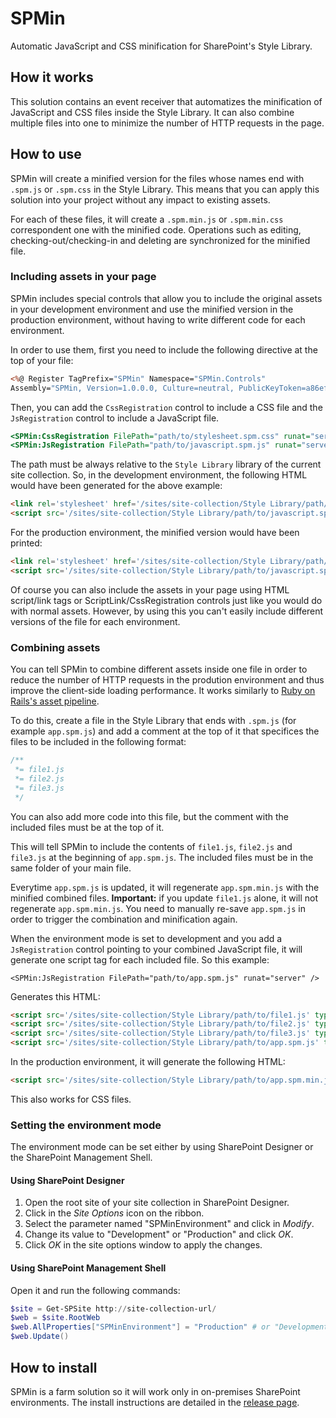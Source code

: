 # SPMin
Automatic JavaScript and CSS minification for SharePoint's Style Library.

## How it works
This solution contains an event receiver that automatizes the minification of JavaScript and CSS files inside the
Style Library. It can also combine multiple files into one to minimize the number of HTTP requests in the page.

## How to use
SPMin will create a minified version for the files whose names end with `.spm.js` or `.spm.css` in the Style Library.
This means that you can apply this solution into your project without any impact to existing assets.

For each of these files, it will create a `.spm.min.js` or `.spm.min.css` correspondent one with the minified code. Operations
such as editing, checking-out/checking-in and deleting are synchronized for the minified file.

### Including assets in your page
SPMin includes special controls that allow you to include the original assets in your development environment and use the minified version in the production environment, without having to write different code for each environment.

In order to use them, first you need to include the following directive at the top of your file:

```asp
<%@ Register TagPrefix="SPMin" Namespace="SPMin.Controls"
Assembly="SPMin, Version=1.0.0.0, Culture=neutral, PublicKeyToken=a86ef32346edfcab" %>
```

Then, you can add the `CssRegistration` control to include a CSS file and the `JsRegistration` control to include a JavaScript file.

```asp
<SPMin:CssRegistration FilePath="path/to/stylesheet.spm.css" runat="server" />
<SPMin:JsRegistration FilePath="path/to/javascript.spm.js" runat="server" />
```

The path must be always relative to the `Style Library` library of the current site collection. So, in the development environment, the following HTML would have been generated for the above example:

```html
<link rel='stylesheet' href='/sites/site-collection/Style Library/path/to/stylesheet.spm.css' type='text/css' />
<script src='/sites/site-collection/Style Library/path/to/javascript.spm.js' type='text/javascript'></script>
```

For the production environment, the minified version would have been printed:

```html
<link rel='stylesheet' href='/sites/site-collection/Style Library/path/to/stylesheet.spm.min.css' type='text/css' />
<script src='/sites/site-collection/Style Library/path/to/javascript.spm.min.js' type='text/javascript'></script>
```
Of course you can also include the assets in your page using HTML script/link tags or ScriptLink/CssRegistration controls just like you would do with normal assets. However, by using this you can't easily include different versions of the file for each environment.

### Combining assets

You can tell SPMin to combine different assets inside one file in order to reduce the number of HTTP requests in the prodution environment and thus improve the client-side loading performance. It works similarly to [Ruby on Rails's asset pipeline](https://github.com/rails/sprockets).

To do this, create a file in the Style Library that ends with `.spm.js` (for example `app.spm.js`) and add a comment at the top of it that specifices the files to be included in the following format:

```javascript
/**
 *= file1.js
 *= file2.js
 *= file3.js
 */
```

You can also add more code into this file, but the comment with the included files must be at the top of it.

This will tell SPMin to include the contents of `file1.js`, `file2.js` and `file3.js` at the beginning of `app.spm.js`. The included files must be in the same folder of your main file.

Everytime `app.spm.js` is updated, it will regenerate `app.spm.min.js` with the minified combined files. **Important:** if you update `file1.js` alone, it will not regenerate `app.spm.min.js`. You need to manually re-save `app.spm.js` in order to trigger the combination and minification again.

When the environment mode is set to development and you add a `JsRegistration` control pointing to your combined JavaScript file, it will generate one script tag for each included file. So this example:

`<SPMin:JsRegistration FilePath="path/to/app.spm.js" runat="server" />`

Generates this HTML:

```html
<script src='/sites/site-collection/Style Library/path/to/file1.js' type='text/javascript'></script>
<script src='/sites/site-collection/Style Library/path/to/file2.js' type='text/javascript'></script>
<script src='/sites/site-collection/Style Library/path/to/file3.js' type='text/javascript'></script>
<script src='/sites/site-collection/Style Library/path/to/app.spm.js' type='text/javascript'></script>
```

In the production environment, it will generate the following HTML:

```html
<script src='/sites/site-collection/Style Library/path/to/app.spm.min.js' type='text/javascript'></script>
```

This also works for CSS files.

### Setting the environment mode

The environment mode can be set either by using SharePoint Designer or the SharePoint Management Shell.

#### Using SharePoint Designer

1. Open the root site of your site collection in SharePoint Designer.
2. Click in the *Site Options* icon on the ribbon.
3. Select the parameter named "SPMinEnvironment" and click in *Modify*.
4. Change its value to "Development" or "Production" and click *OK*.
5. Click *OK* in the site options window to apply the changes.

#### Using SharePoint Management Shell

Open it and run the following commands:

```powershell
$site = Get-SPSite http://site-collection-url/
$web = $site.RootWeb
$web.AllProperties["SPMinEnvironment"] = "Production" # or "Development"
$web.Update()
```

## How to install
SPMin is a farm solution so it will work only in on-premises SharePoint environments. The install instructions are detailed in the [release page](https://github.com/ghsehn/SPMin/releases/latest).
